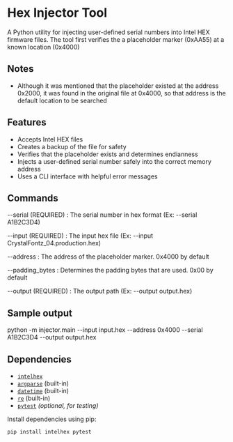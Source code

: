 # Hex Injector Tool

A Python utility for injecting user-defined serial numbers into Intel HEX firmware files.
The tool first verifies the a placeholder marker (0xAA55) at a known location (0x4000)

## Notes
- Although it was mentioned that the placeholder existed at the address 0x2000, it was found in the original file at 0x4000, so that address is the default location to be searched

## Features

- Accepts Intel HEX files
- Creates a backup of the file for safety
- Verifies that the placeholder exists and determines endianness
- Injects a user-defined serial number safely into the correct memory address
- Uses a CLI interface with helpful error messages

## Commands

--serial (REQUIRED) : The serial number in hex format (Ex: --serial A1B2C3D4)

--input (REQUIRED) : The input hex file (Ex: --input CrystalFontz_04.production.hex)

--address : The address of the placeholder marker. 0x4000 by default

--padding_bytes : Determines the padding bytes that are used. 0x00 by default

--output (REQUIRED) : The output path (Ex: --output output.hex)

## Sample output

python -m injector.main --input input.hex --address 0x4000 --serial A1B2C3D4 --output output.hex

## Dependencies

- [`intelhex`](https://pypi.org/project/IntelHex/)
- [`argparse`](https://docs.python.org/3/library/argparse.html) (built-in)
- [`datetime`](https://docs.python.org/3/library/datetime.html) (built-in)
- [`re`](https://docs.python.org/3/library/re.html) (built-in)
- [`pytest`](https://pypi.org/project/pytest/) *(optional, for testing)*

Install dependencies using pip:

```bash
pip install intelhex pytest

